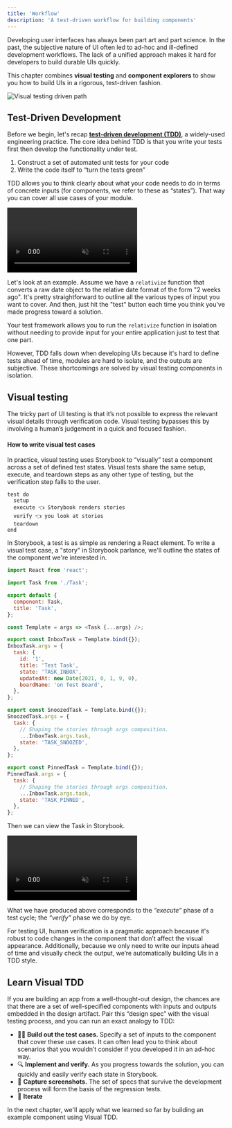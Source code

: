 ```yaml
---
title: 'Workflow'
description: 'A test-driven workflow for building components'
---
```


Developing user interfaces has always been part art and part science. In the past, the subjective nature of UI often led to ad-hoc and ill-defined development workflows. The lack of a unified approach makes it hard for developers to build durable UIs quickly.

This chapter combines **visual testing** and **component explorers** to show you how to build UIs in a rigorous, test-driven fashion.

![Visual testing driven path](/visual-testing-handbook/visual-testing-handbook-vtdd-path-optimized.png)

## Test-Driven Development

Before we begin, let's recap **[test-driven development (TDD)](https://en.wikipedia.org/wiki/Test-driven_development)**, a widely-used engineering practice. The core idea behind TDD is that you write your tests first then develop the functionality under test.

1. Construct a set of automated unit tests for your code
2. Write the code itself to “turn the tests green”

TDD allows you to think clearly about what your code needs to do in terms of concrete inputs (for components, we refer to these as “states”). That way you can cover all use cases of your module.

<video autoPlay muted playsInline loop>
  <source
    src="/visual-testing-handbook/red-green-vtdd-optimized.mp4"
    type="video/mp4">
</video>

Let's look at an example. Assume we have a `relativize` function that converts a raw date object to the relative date format of the form "2 weeks ago". It's pretty straightforward to outline all the various types of input you want to cover. And then, just hit the "test" button each time you think you've made progress toward a solution.

Your test framework allows you to run the `relativize` function in isolation without needing to provide input for your entire application just to test that one part.

However, TDD falls down when developing UIs because it's hard to define tests ahead of time, modules are hard to isolate, and the outputs are subjective. These shortcomings are solved by visual testing components in isolation.

## Visual testing

The tricky part of UI testing is that it’s not possible to express the relevant visual details through verification code. Visual testing bypasses this by involving a human’s judgement in a quick and focused fashion.

#### How to write visual test cases

In practice, visual testing uses Storybook to “visually” test a component across a set of defined test states. Visual tests share the same setup, execute, and teardown steps as any other type of testing, but the verification step falls to the user.

```
test do
  setup
  execute 👈 Storybook renders stories
  verify 👈 you look at stories
  teardown
end
```

In Storybook, a test is as simple as rendering a React element. To write a visual test case, a "story" in Storybook parlance, we'll outline the states of the component we're interested in.

```js:title=src/components/Task.stories.js
import React from 'react';

import Task from './Task';

export default {
  component: Task,
  title: 'Task',
};

const Template = args => <Task {...args} />;

export const InboxTask = Template.bind({});
InboxTask.args = {
  task: {
    id: '1',
    title: 'Test Task',
    state: 'TASK_INBOX',
    updatedAt: new Date(2021, 0, 1, 9, 0),
    boardName: 'on Test Board',
  },
};

export const SnoozedTask = Template.bind({});
SnoozedTask.args = {
  task: {
    // Shaping the stories through args composition.
    ...InboxTask.args.task,
    state: 'TASK_SNOOZED',
  },
};

export const PinnedTask = Template.bind({});
PinnedTask.args = {
  task: {
    // Shaping the stories through args composition.
    ...InboxTask.args.task,
    state: 'TASK_PINNED',
  },
};
```

Then we can view the Task in Storybook.

<video autoPlay muted playsInline loop>
  <source
    src="/visual-testing-handbook/task-stories-snoozed-optimized.mp4"
    type="video/mp4"/>
</video>

What we have produced above corresponds to the _“execute”_ phase of a test cycle; the _“verify”_ phase we do by eye.

For testing UI, human verification is a pragmatic approach because it's robust to code changes in the component that don’t affect the visual appearance. Additionally, because we only need to write our inputs ahead of time and visually check the output, we’re automatically building UIs in a TDD style.

## Learn Visual TDD

If you are building an app from a well-thought-out design, the chances are that there are a set of well-specified components with inputs and outputs embedded in the design artifact. Pair this “design spec” with the visual testing process, and you can run an exact analogy to TDD:

- ✍🏽 **Build out the test cases.** Specify a set of inputs to the component that cover these use cases. It can often lead you to think about scenarios that you wouldn’t consider if you developed it in an ad-hoc way.
- 🔍 **Implement and verify.** As you progress towards the solution, you can quickly and easily verify each state in Storybook.
- 📁 **Capture screenshots.** The set of specs that survive the development process will form the basis of the regression tests.
- 🔄 **Iterate**

In the next chapter, we'll apply what we learned so far by building an example component using Visual TDD.
